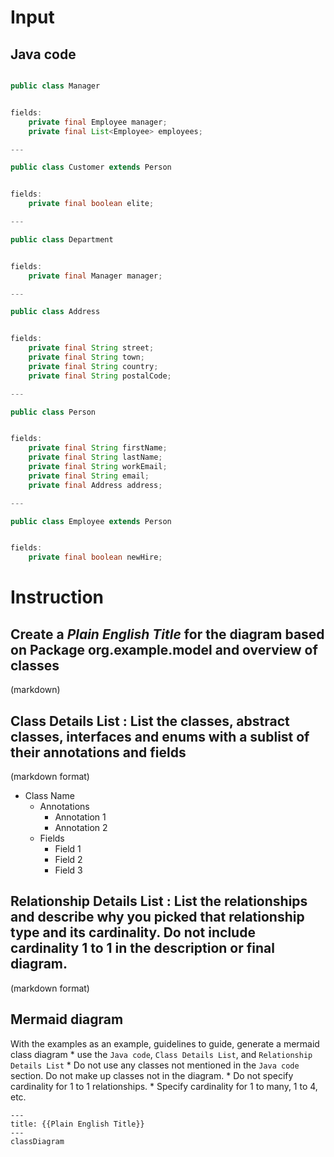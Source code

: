 # Input

## Java code

```java

public class Manager 


fields:
	private final Employee manager;
	private final List<Employee> employees;

---

public class Customer extends Person 


fields:
	private final boolean elite;

---

public class Department 


fields:
	private final Manager manager;

---

public class Address 


fields:
	private final String street;
	private final String town;
	private final String country;
	private final String postalCode;

---

public class Person 


fields:
	private final String firstName;
	private final String lastName;
	private final String workEmail;
	private final String email;
	private final Address address;

---

public class Employee extends Person 


fields:
	private final boolean newHire;

```


# Instruction

## Create a ***Plain English Title*** for the diagram based on Package org.example.model and overview of classes
(markdown)

## **Class Details List** : List the classes, abstract classes, interfaces and enums with a sublist of their annotations and fields
(markdown format)
* Class Name
    * Annotations
        * Annotation 1
        * Annotation 2
    * Fields
        * Field 1
        * Field 2
        * Field 3

## **Relationship Details List** : List the relationships and describe why you picked that relationship type and its cardinality. Do not include cardinality 1 to 1 in the description or final diagram.
(markdown format)

## Mermaid diagram

With the examples as an example, guidelines to guide, generate a mermaid class diagram
    * use the `Java code`, `Class Details List`, and `Relationship Details List`
    * Do not use any classes not mentioned in the `Java code` section. Do not make up classes not in the diagram.
    * Do not specify cardinality for 1 to 1 relationships. 
    * Specify cardinality for 1 to many, 1 to 4, etc. 

```mermaid
---
title: {{Plain English Title}}
---
classDiagram


```
